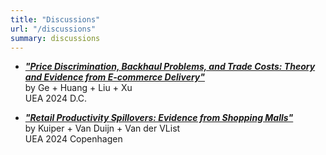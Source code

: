 ```yaml
---
title: "Discussions"
url: "/discussions"
summary: discussions
---
```


- ***["Price Discrimination, Backhaul Problems, and Trade Costs: Theory and Evidence from E-commerce Delivery"](https://bcfujiy.github.io/img/discussions/F_backhaul_UEA2024.pdf)*** \
by Ge + Huang + Liu + Xu \
UEA 2024 D.C.

- ***["Retail Productivity Spillovers: Evidence from Shopping Malls"](https://bcfujiy.github.io/img/discussions/F_discussion_UEA2024.pdf)*** \
by Kuiper + Van Duijn + Van der VList \
UEA 2024 Copenhagen
